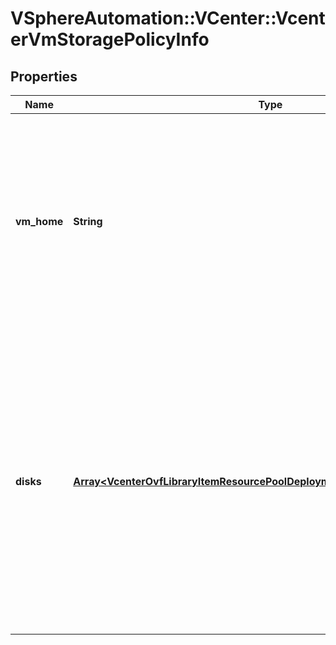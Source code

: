 # VSphereAutomation::VCenter::VcenterVmStoragePolicyInfo

## Properties
Name | Type | Description | Notes
------------ | ------------- | ------------- | -------------
**vm_home** | **String** | Storage Policy associated with virtual machine home. Ifunset, the virtual machine&#39;s home directory doesn&#39;t have any storage policy. When clients pass a value of this structure as a parameter, the field must be an identifier for the resource type: vcenter.StoragePolicy. When operations return a value of this structure as a result, the field will be an identifier for the resource type: vcenter.StoragePolicy. | [optional] 
**disks** | [**Array&lt;VcenterOvfLibraryItemResourcePoolDeploymentSpecNetworkMappings&gt;**](VcenterOvfLibraryItemResourcePoolDeploymentSpecNetworkMappings.md) | Storage policies associated with virtual disks. The values in this map are storage policy identifiers. They will be identifiers for the resource type:vcenter.StoragePolicy If the map is empty, the virtual machine does not have any disks or its disks are not associated with a storage policy. When clients pass a value of this structure as a parameter, the key in the field map must be an identifier for the resource type: vcenter.vm.hardware.Disk. When operations return a value of this structure as a result, the key in the field map will be an identifier for the resource type: vcenter.vm.hardware.Disk. | 


